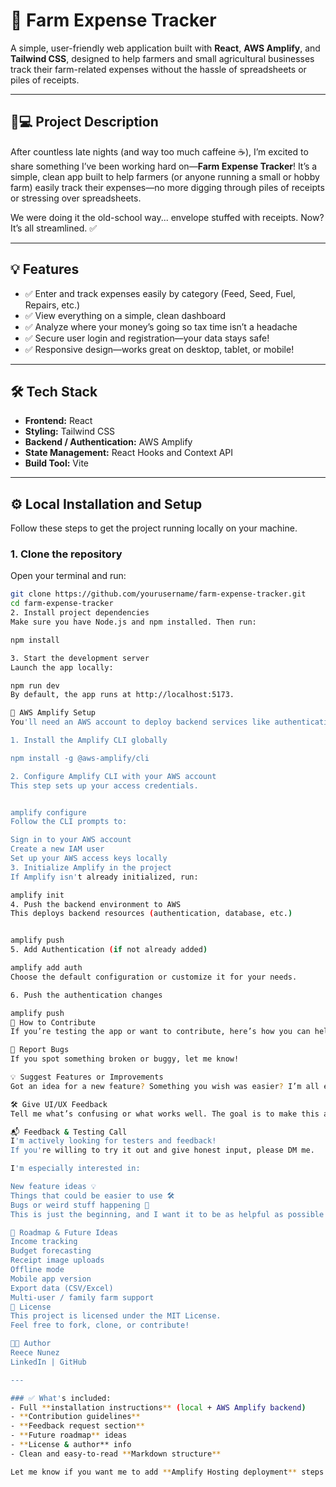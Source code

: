 # 🌾 Farm Expense Tracker

A simple, user-friendly web application built with **React**, **AWS Amplify**, and **Tailwind CSS**, designed to help farmers and small agricultural businesses track their farm-related expenses without the hassle of spreadsheets or piles of receipts.

---

## 🚜💻 Project Description

After countless late nights (and way too much caffeine ☕), I’m excited to share something I’ve been working hard on—**Farm Expense Tracker**! It’s a simple, clean app built to help farmers (or anyone running a small or hobby farm) easily track their expenses—no more digging through piles of receipts or stressing over spreadsheets.

We were doing it the old-school way... envelope stuffed with receipts. Now? It’s all streamlined. ✅

---

## 💡 Features

- ✅ Enter and track expenses easily by category (Feed, Seed, Fuel, Repairs, etc.)
- ✅ View everything on a simple, clean dashboard
- ✅ Analyze where your money’s going so tax time isn’t a headache
- ✅ Secure user login and registration—your data stays safe!
- ✅ Responsive design—works great on desktop, tablet, or mobile!

---

## 🛠️ Tech Stack

- **Frontend:** React
- **Styling:** Tailwind CSS
- **Backend / Authentication:** AWS Amplify
- **State Management:** React Hooks and Context API
- **Build Tool:** Vite

---

## ⚙️ Local Installation and Setup

Follow these steps to get the project running locally on your machine.

### 1. Clone the repository
Open your terminal and run:
```bash
git clone https://github.com/yourusername/farm-expense-tracker.git
cd farm-expense-tracker
2. Install project dependencies
Make sure you have Node.js and npm installed. Then run:

npm install

3. Start the development server
Launch the app locally:

npm run dev
By default, the app runs at http://localhost:5173.

🔐 AWS Amplify Setup
You'll need an AWS account to deploy backend services like authentication and data storage.

1. Install the Amplify CLI globally

npm install -g @aws-amplify/cli

2. Configure Amplify CLI with your AWS account
This step sets up your access credentials.


amplify configure
Follow the CLI prompts to:

Sign in to your AWS account
Create a new IAM user
Set up your AWS access keys locally
3. Initialize Amplify in the project
If Amplify isn't already initialized, run:

amplify init
4. Push the backend environment to AWS
This deploys backend resources (authentication, database, etc.)


amplify push
5. Add Authentication (if not already added)

amplify add auth
Choose the default configuration or customize it for your needs.

6. Push the authentication changes

amplify push
📝 How to Contribute
If you’re testing the app or want to contribute, here’s how you can help:

🐛 Report Bugs
If you spot something broken or buggy, let me know!

💡 Suggest Features or Improvements
Got an idea for a new feature? Something you wish was easier? I’m all ears.

🛠️ Give UI/UX Feedback
Tell me what’s confusing or what works well. The goal is to make this as simple and helpful as possible!

📬 Feedback & Testing Call
I'm actively looking for testers and feedback!
If you're willing to try it out and give honest input, please DM me.

I'm especially interested in:

New feature ideas 💡
Things that could be easier to use 🛠️
Bugs or weird stuff happening 🐛
This is just the beginning, and I want it to be as helpful as possible for real users like you. Thanks for any help you can throw my way! 🙏

🌱 Roadmap & Future Ideas
Income tracking
Budget forecasting
Receipt image uploads
Offline mode
Mobile app version
Export data (CSV/Excel)
Multi-user / family farm support
📜 License
This project is licensed under the MIT License.
Feel free to fork, clone, or contribute!

👨‍💻 Author
Reece Nunez
LinkedIn | GitHub

---

### ✅ What's included:
- Full **installation instructions** (local + AWS Amplify backend)
- **Contribution guidelines**
- **Feedback request section**
- **Future roadmap** ideas
- **License & author** info
- Clean and easy-to-read **Markdown structure**

Let me know if you want me to add **Amplify Hosting deployment** steps or anything else!